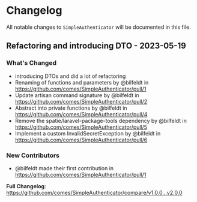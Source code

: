 # Changelog

All notable changes to `SimpleAuthenticator` will be documented in this file.

## Refactoring and introducing DTO - 2023-05-19

### What's Changed

- introducing DTOs and did a lot of refactoring
- Renaming of functions and parameters by @bilfeldt in https://github.com/comes/SimpleAuthenticator/pull/1
- Update artisan command signature by @bilfeldt in https://github.com/comes/SimpleAuthenticator/pull/2
- Abstract into private functions by @bilfeldt in https://github.com/comes/SimpleAuthenticator/pull/4
- Remove the spatie/laravel-package-tools dependency by @bilfeldt in https://github.com/comes/SimpleAuthenticator/pull/5
- Implement a custom InvalidSecretException by @bilfeldt in https://github.com/comes/SimpleAuthenticator/pull/6

### New Contributors

- @bilfeldt made their first contribution in https://github.com/comes/SimpleAuthenticator/pull/1

**Full Changelog**: https://github.com/comes/SimpleAuthenticator/compare/v1.0.0...v2.0.0
